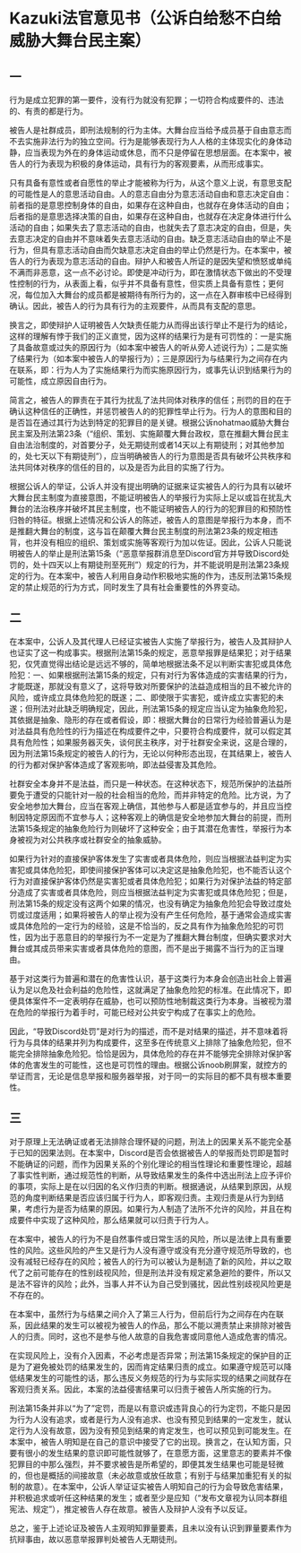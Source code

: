 # Kazuki法官意见书（公诉白给愁不白给威胁大舞台民主案）

## 一

行为是成立犯罪的第一要件，没有行为就没有犯罪；一切符合构成要件的、违法的、有责的都是行为。

被告人是社群成员，即刑法规制的行为主体。大舞台应当给予成员基于自由意志而不去实施非法行为的独立空间。行为是能够表现行为人人格的主体现实化的身体动静，应当表现为外在的身体运动或休息，而不只是停留在思想层面。在本案中，被告人的行为表现为积极的身体运动，具有行为的客观要素，从而形成事实。

只有具备有意性或者自愿性的举止才能被称为行为，从这个意义上说，有意思支配的可能性是人的意思活动自由。人的意志自由分为意志活动自由和意志决定自由：前者指的是意思控制身体的自由，如果存在这种自由，也就存在身体活动的自由；后者指的是意思选择决策的自由，如果存在这种自由，也就存在决定身体进行什么活动的自由；如果失去了意志活动的自由，也就失去了意志决定的自由，但是，失去意志决定的自由并不意味着失去意志活动的自由。缺乏意志活动自由的举止不是行为，但具有意志活动自由而欠缺意志决定自由的举止仍然是行为。在本案中，被告人的行为表现为意志活动的自由。辩护人和被告人所证的是因失望和愤怒或单纯不满而非恶意，这一点不必讨论。即使是冲动行为，即在激情状态下做出的不受理性控制的行为，从表面上看，似乎并不具备有意性，但实质上具备有意性；更何况，每位加入大舞台的成员都是被期待有所行为的，这一点在入群审核中已经得到确认。因此，被告人的行为具有行为的主观要件，从而具有支配的意思。

换言之，即使辩护人证明被告人欠缺责任能力从而得出该行举止不是行为的结论，这样的理解有悖于我们的正义直觉，因为这样的结果行为是有可罚性的：一是实施了具备故意或过失的原因行为（如本案中被告人的听从旁人述说行为）；二是实施了结果行为（如本案中被告人的举报行为）；三是原因行为与结果行为之间存在内在联系，即：行为人为了实施结果行为而实施原因行为，或事先认识到结果行为的可能性，成立原因自由行为。

简言之，被告人的罪责在于其行为扰乱了法共同体对秩序的信任；刑罚的目的在于确认这种信任的正确性，并惩罚被告人的的犯罪性举止行为。行为人的意图和目的是否旨在通过其行为达到特定的犯罪目的是关键。根据公诉nohatmao威胁大舞台民主案及刑法第23条（“组织、策划、实施颠覆大舞台政权，意在推翻大舞台民主自由法治制度的，对首要分子，处无期徒刑或者14天以上有期徒刑；对其他参加的，处七天以下有期徒刑”），应当明确被告人的行为意图是否具有破坏公共秩序和法共同体对秩序的信任的目的，以及是否为此目的实施了行为。

根据公诉人的举证，公诉人并没有提出明确的证据来证实被告人的行为具有以破坏大舞台民主制度为直接意图，不能证明被告人的举报行为实际上足以或旨在扰乱大舞台的法治秩序并破坏其民主制度，也不能证明被告人的行为的犯罪目的和预防性归咎的特征。根据上述情况和公诉人的陈述，被告人的意图是举报行为本身，而不是推翻大舞台的制度，这与旨在颠覆大舞台民主制度的刑法第23条的规定相违背，也并没有相应的组织、策划或实施等客观行为加以佐证。因此，公诉人只能说明被告人的举止是刑法第15条（“恶意举报群消息至Discord官方并导致Discord处罚的，处十四天以上有期徒刑至死刑”）规定的行为，并不能说明是刑法第23条规定的行为。在本案中，被告人利用自身动作积极地实施的作为，违反刑法第15条规定的禁止规范的行为方式，同时发生了具有社会重要性的外界变动。

## 二

在本案中，公诉人及其代理人已经证实被告人实施了举报行为，被告人及其辩护人也证实了这一构成事实。根据刑法第15条的规定，恶意举报罪是结果犯；对于结果犯，仅凭直觉得出结论是远远不够的，简单地根据法条不足以判断实害犯或具体危险犯：一、如果根据刑法第15条的规定，只有对行为客体造成的实害结果的行为，才能既遂，那就没有意义了，这将导致对所要保护的法益造成相当的且不被允许的风险，或许成立具体危险犯的既遂；二、即使限于实害犯，或许成立实害犯的未遂；但刑法对此缺乏明确规定，因此，刑法第15条的规定应当认定为抽象危险犯，其依据是抽象、隐形的存在或者假设，即：根据大舞台的日常行为经验普遍认为是对法益具有危险性的行为描述在构成要件之中，只要符合构成要件，就可以假定其具有危险性；如果服务器灭失，谈何民主秩序，对于社群安全来说，这是合理的，因为刑法第15条规定的被告人的行为，无论以何种形态出现，在其结果上，被告人的行为都对保护客体造成了客观影响，即法益侵害及其危险。

社群安全本身并不是法益，而只是一种状态。在这种状态下，规范所保护的法益所要免于遭受的只能针对一般的社会相当的危险，而并非特定的危险。比方说，为了安全地参加大舞台，应当在客观上确信，其他参与人都是适宜参与的，并且应当控制因特定原因而不宜参与人；这种客观上的确信是安全地参加大舞台的前提，而刑法第15条规定的抽象危险行为则破坏了这种安全；由于其潜在危害性，举报行为本身被视为对公共秩序或社群安全的抽象威胁。

如果行为针对的直接保护客体发生了实害或者具体危险，则应当根据法益判定为实害犯或具体危险犯，即使间接保护客体可以决定这是抽象危险犯，也不能否认这个行为对直接保护客体仍然是实害犯或者具体危险犯；如果行为对保护法益的特定部分造成了实害或者具体危险，则应当根据法益判定为实害犯或具体危险犯；但是，刑法第15条的规定没有这两个如果的情况，也没有确定为抽象危险犯会导致过度处罚或过度适用；如果将被告人的举止视为没有产生任何危险，基于通常会造成实害或具体危险的一定行为的经验，这是不恰当的，反之具有作为抽象危险犯的可罚性，因为出于恶意目的的举报行为不一定是为了推翻大舞台制度，但确实要求对大舞台或其成员带来实害或者具体危险的意图，而不是出于揭露不当行为的正当理由。

基于对这类行为普遍和潜在的危害性认识，基于这类行为本身会创造出社会上普遍认为足以危及社会利益的危险性，这就满足了抽象危险犯的标准。在此情况下，即便具体案件不一定表明存在威胁，也可以预防性地制裁这类行为本身。当被视为潜在危险的举报行为着手时，可能已经对公共安宁构成了在事实上的危险。

因此，“导致Discord处罚”是对行为的描述，而不是对结果的描述，并不意味着将行为与具体的结果并列为构成要件，这至多在传统意义上排除了抽象危险犯，但不能完全排除抽象危险犯。恰恰是因为，具体危险的存在并不能够完全排除对保护客体的危害发生的可能性，这也是可罚性的理由。根据公诉noob刷屏案，就控方的举证而言，无论是信息举报和服务器举报，对于同一的实际目的都不具有根本重要性。

## 三

对于原理上无法确证或者无法排除合理怀疑的问题，刑法上的因果关系不能完全基于已知的因果法则。在本案中，Discord是否会依据被告人的举报而处罚即是暂时不能确证的问题，而作为因果关系的个别化理论的相当性理论和重要性理论，超越了事实性判断，通过规范性的判断，从导致结果发生的条件中选出刑法上应予评价的事项，实际上是在以归因的名义作归责的判断。根据通说，从结果到原因，从规范的角度判断结果是否应该归属于行为人，即客观归责。主观归责是从行为到结果，考虑行为是否为结果的原因。如果行为人制造了法所不允许的风险，并且在构成要件中实现了这种风险，那么结果就可以归责于行为人。

在本案中，被告人的行为不是自然事件或日常生活的风险，所以是法律上具有重要性的风险。这些风险的产生又是行为人没有遵守或没有充分遵守规范所导致的，也没有减轻已经存在的风险；被告人的行为可以被认为是制造了新的风险，并以之取代了之前可能存在的性别歧视风险，但是刑法并没有规定紧急避险的要件，所以又是法不容许的风险；此外，当事人并不认为自己受到骚扰，因此性别歧视风险更是不存在的。

在本案中，虽然行为与结果之间介入了第三人行为，但前后行为之间存在内在联系，因此结果的发生可以被视为被告人的作品，那么不能以溯责禁止来排除对被告人的归责。同时，这也不是参与他人故意的自我危害或同意他人造成危害的情况。

在实现风险上，没有介入因素，不必考虑是否异常；刑法第15条规定的保护目的正是为了避免被处罚的结果发生的，因而肯定结果归责的成立。如果遵守规范可以降低结果发生的可能性的话，那么违反义务规范的行为与实际实现的结果之间就存在客观归责关系。因此，本案的法益侵害结果可以归责于被告人所实施的行为。

刑法第15条并非以“为了”定罚，而是以有意识或违背良心的行为定罚，不能只是因为行为人没有追求，或者是行为人没有追求、也没有预见到结果的一定发生，就认定行为人没有故意，因为没有预见到结果的肯定发生，也可以预见到可能发生。在本案中，被告人明知是在自己的意识中接受了它的出现。换言之，在认知方面，只要有很小的发生结果的意识即可能性就够了，在意愿方面，这里意志的要素并不像犯罪目的中那么强烈，并不要求被告是所希望的，即便其发生结果也可能是轻微的，但也是概括的间接故意（未必故意或放任故意；有别于与结果加重犯有关的拟制的故意）。在本案中，公诉人举证证实被告人明知自己的行为会导致危害结果，并积极追求或听任这种结果的发生；或者至少是应知（“发布文章视为认同本群组宪法、规定”），推定被告人存在故意。被告人及辩护人没有予以反证。

总之，鉴于上述论证及被告人主观明知罪量要素，且未以没有认识到罪量要素作为抗辩事由，故以恶意举报罪判处被告人无期徒刑。
